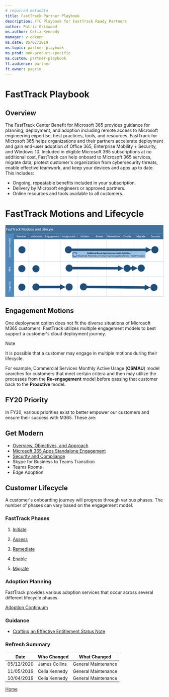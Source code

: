 ```yaml
---
# required metadata
title: FastTrack Partner Playbook
description: FTC Playbook for FastTrack Ready Partners
author: Patric Grimwood 
ms.author: Celia Kennedy
manager: v-cekenn
ms.date: 05/02/2019
ms.topic: partner-playbook
ms.prod: non-product-specific
ms.custom: partner-playbook
ft.audience: partner  
ft.owner: pagrim
---
```


# FastTrack Playbook

## Overview

The FastTrack Center Benefit for Microsoft 365 provides guidance for planning, deployment, and adoption including remote access to Microsoft engineering expertise, best practices, tools, and resources. FastTrack for Microsoft 365 helps organizations and their partners accelerate deployment and gain end-user adoption of Office 365, Enterprise Mobility + Security, and Windows 10. Included in eligible Microsoft 365 subscriptions at no additional cost, FastTrack can help onboard to Microsoft 365 services, migrate data, protect customer's organization from cybersecurity threats, enable effective teamwork, and keep your devices and apps up to date. This includes:

- Ongoing, repeatable benefits included in your subscription.
- Delivery by Microsoft engineers or approved partners.
- Online resources and tools available to all customers.

# FastTrack Motions and Lifecycle

[![FastTrack Motions and Lifecycle- Summary](media/fasttrack-motions-lifecycle-summary-partners.png)](media/fasttrack-motions-lifecycle-summary-partners.png)

## Engagement Motions

One deployment option does not fit the diverse situations of Microsoft M365 customers. FastTrack utilizes multiple engagement models to best support a customer's cloud deployment journey. 

> [!NOTE]
> It is possible that a customer may engage in multiple motions during their lifecycle.
>
> For example, Commercial Services Monthly Active Usage (**CSMAU**) model searches for customers that meet certain critera and then may utilize the processes from the **Re-engagement** model before passing that customer back to the **Proactive** model.

## FY20 Priority

In FY20, various priorities exist to better empower our customers and ensure their success with M365.  These are:

## Get Modern

- [Overview, Objectives, and Approach](approach-get-modern.md)
- [Microsoft 365 Apps Standalone Engagement](approach-opp-365-standalone.md)
- [Security and Compliance](approach-security-compliance.md)
- Skype for Business to Teams Transition
- Teams Rooms
- Edge Adoption

## Customer Lifecycle

A customer's onboarding journey will progress through various phases. The number
of phases can vary based on the engagement model.

### FastTrack Phases

1. [Initiate](phase-initiate.md)

2. [Assess](phase-assess.md)

3. [Remediate](phase-remediate.md)

4. [Enable](phase-enable.md)

5. [Migrate](phase-migrate.md)

### Adoption Planning

FastTrack provides various adoption services that occur across several different lifecycle phases.

[Adoption Continuum](adoption-continuum-partner.md)

### Guidance

- [Crafting an Effective Entitlement Status Note](status-guidance-entitlement-status-notes.md)

### Refresh Summary

|Date|Who Changed|What Changed|
|---------|---------------|----------------------------|
|05/12/2020| James Collins| General Maintenance|
|11/05/2019| Celia Kennedy| General Maintenance|
|10/04/2019| Celia Kennedy|  General Maintenance|

[Home](http://partner-docs.microsoft.com)
